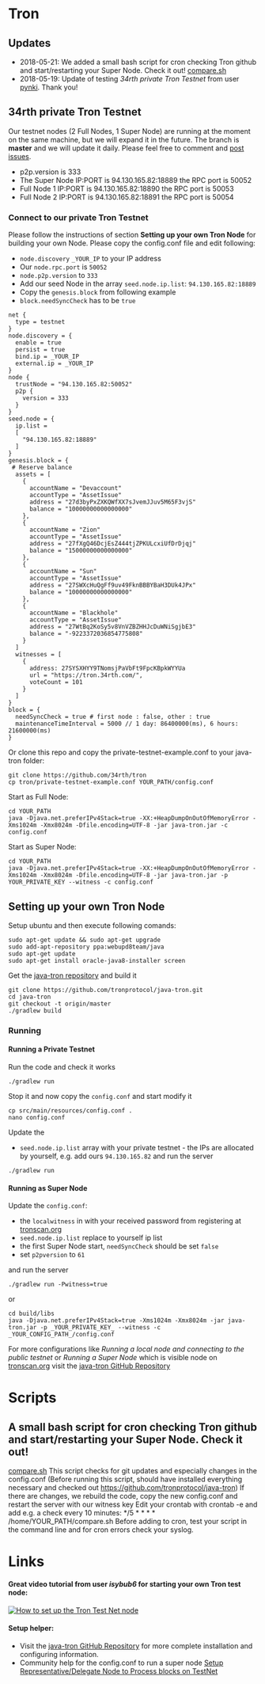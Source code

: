 # Tron

## Updates
- 2018-05-21: We added a small bash script for cron checking Tron github and start/restarting your Super Node. Check it out! [compare.sh](https://github.com/34rth/tron/blob/master/compare.sh)
- 2018-05-19: Update of testing _34rth private Tron Testnet_ from user [pynki](https://github.com/34rth/tron/pulls?q=is%3Apr+author%3Apynki). Thank you!

## 34rth private Tron Testnet
Our testnet nodes (2 Full Nodes, 1 Super Node) are running at the moment on the same machine, but we will expand it in the future.
The branch is **master** and we will update it daily.
Please feel free to comment and [post issues](https://github.com/34rth/tron/issues).

* p2p.version is 333
* The Super Node IP:PORT is 94.130.165.82:18889 the RPC port is 50052
* Full Node 1 IP:PORT is 94.130.165.82:18890 the RPC port is 50053
* Full Node 2 IP:PORT is 94.130.165.82:18891 the RPC port is 50054

### Connect to our private Tron Testnet
Please follow the instructions of section **Setting up your own Tron Node** for building your own Node.
Please copy the config.conf file and edit following:

* `node.discovery` `_YOUR_IP` to your IP address
* Our `node.rpc.port` is `50052`
* `node.p2p.version` to `333`
* Add our seed Node in the array `seed.node.ip.list`: `94.130.165.82:18889`
* Copy the `genesis.block` from following example
* `block.needSyncCheck` has to be `true`

```
net {
  type = testnet
}
node.discovery = {
  enable = true
  persist = true
  bind.ip = _YOUR_IP
  external.ip = _YOUR_IP
}
node {
  trustNode = "94.130.165.82:50052"
  p2p {
    version = 333
  }
}
seed.node = {
  ip.list = 
  [
    "94.130.165.82:18889"
  ]
}
genesis.block = {
 # Reserve balance
  assets = [
    {
      accountName = "Devaccount"
      accountType = "AssetIssue"
      address = "27d3byPxZXKQWfXX7sJvemJJuv5M65F3vjS"
      balance = "10000000000000000"
    },
    {
      accountName = "Zion"
      accountType = "AssetIssue"
      address = "27fXgQ46DcjEsZ444tjZPKULcxiUfDrDjqj"
      balance = "15000000000000000"
    },
    {
      accountName = "Sun"
      accountType = "AssetIssue"
      address = "27SWXcHuQgFf9uv49FknBBBYBaH3DUk4JPx"
      balance = "10000000000000000"
    },
    {
      accountName = "Blackhole"
      accountType = "AssetIssue"
      address = "27WtBq2KoSy5v8VnVZBZHHJcDuWNiSgjbE3"
      balance = "-9223372036854775808"
    }
  ]
  witnesses = [
    {
      address: 27SYSXHYY9TNomsjPaVbFt9FpcKBpkWYYUa
      url = "https://tron.34rth.com/",
      voteCount = 101
    }
  ]
}
block = {
  needSyncCheck = true # first node : false, other : true
  maintenanceTimeInterval = 5000 // 1 day: 86400000(ms), 6 hours: 21600000(ms)
}
```

Or clone this repo and copy the private-testnet-example.conf to your java-tron folder:

```
git clone https://github.com/34rth/tron
cp tron/private-testnet-example.conf YOUR_PATH/config.conf
```

Start as Full Node:
```
cd YOUR_PATH
java -Djava.net.preferIPv4Stack=true -XX:+HeapDumpOnOutOfMemoryError -Xms1024m -Xmx8024m -Dfile.encoding=UTF-8 -jar java-tron.jar -c config.conf
```
Start as Super Node:
```
cd YOUR_PATH
java -Djava.net.preferIPv4Stack=true -XX:+HeapDumpOnOutOfMemoryError -Xms1024m -Xmx8024m -Dfile.encoding=UTF-8 -jar java-tron.jar -p YOUR_PRIVATE_KEY --witness -c config.conf
```

## Setting up your own Tron Node
Setup ubuntu and then execute following comands:

```
sudo apt-get update && sudo apt-get upgrade
sudo add-apt-repository ppa:webupd8team/java
sudo apt-get update
sudo apt-get install oracle-java8-installer screen
```

Get the [java-tron repository](https://github.com/tronprotocol/java-tron) and build it

```
git clone https://github.com/tronprotocol/java-tron.git 
cd java-tron
git checkout -t origin/master
./gradlew build
```
### Running
#### Running a Private Testnet
Run the code and check it works
```
./gradlew run
```
Stop it and now copy the `config.conf` and start modify it
```
cp src/main/resources/config.conf .
nano config.conf
```
Update the 
* `seed.node.ip.list` array with your private testnet - the IPs are allocated by yourself, e.g. add ours `94.130.165.82` 
and run the server
```
./gradlew run
```
#### Running as Super Node
Update the `config.conf`:

* the `localwitness` in  with your received password from registering at [tronscan.org](https://tronscan.org/#/login) 
* `seed.node.ip.list` replace to yourself ip list
* the first Super Node start, `needSyncCheck` should be set `false`
* set `p2pversion` to `61`

and run the server
```
./gradlew run -Pwitness=true
```
or
```
cd build/libs
java -Djava.net.preferIPv4Stack=true -Xms1024m -Xmx8024m -jar java-tron.jar -p _YOUR_PRIVATE_KEY_ --witness -c _YOUR_CONFIG_PATH_/config.conf
```

For more configurations like _Running a local node and connecting to the public testnet_ or _Running a Super Node_ which is visible node on [tronscan.org](https://tronscan.org/#/network) visit the [java-tron GitHub Repository](https://github.com/tronprotocol/java-tron)

# Scripts

## A small bash script for cron checking Tron github and start/restarting your Super Node. Check it out! 
[compare.sh](https://github.com/34rth/tron/blob/master/compare.sh)
This script checks for git updates and especially changes in the config.conf (Before running this script, 
should have installed everything necessary and checked out https://github.com/tronprotocol/java-tron)
If there are changes, we rebuild the code, copy the new config.conf and restart the server with our witness key
Edit your crontab with crontab -e and add e.g. a check every 10 minutes:
*/5 * * * * /home/YOUR_PATH/compare.sh
Before adding to cron, test your script in the command line and for cron errors check your syslog.

# Links
#### Great video tutorial from user _isybub6_ for starting your own Tron test node:
[![How to set up the Tron Test Net node](https://img.youtube.com/vi/AN9YwX7PqgY/3.jpg)](https://www.youtube.com/watch?v=AN9YwX7PqgY&feature=youtu.be&t=118)
#### Setup helper:
- Visit the [java-tron GitHub Repository](https://github.com/tronprotocol/java-tron) for more complete installation and configuring information.
- Community help for the config.conf to run a super node [Setup Representative/Delegate Node to Process blocks on TestNet](https://github.com/tronprotocol/java-tron/issues/513)
